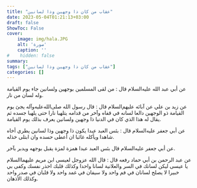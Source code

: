 ```yaml
---
title: "عقاب من كان ذا وجهين وذا لسانين"
date: 2023-05-04T01:21:13+03:00
draft: false
ShowToc: False
cover:
    image: img/hala.JPG
    alt: 'صورة'
    caption: ''
#    hidden: false
summary: 
tags: ["عقاب من كان ذا وجهين وذا لسانين"]
categories: []
---
```

عن أبي
عبد الله عليه‌السلام قال : من لقى المسلمين بوجهين ولسانين جاء يوم القيامة وله
لسان من نار.

عن زيد بن علي عن
آبائه عليهم‌السلام قال : قال رسول الله صلى‌الله‌عليه‌وآله يجئ يوم القيامة ذو
الوجهين دالعا لسانه في قفاه وآخر من قدامه يتلهبا نارا حتى يلهبا جسده
ثم يقال له هذا الذي كان في الدنيا ذا وجهين ولسانين يعرف بذلك
يوم القيامة.

عن أبي جعفر عليه‌السلام
قال : بئس العبد عبدا يكون ذا وجهين وذا لسانين يطري أخاه شاهدا
ويأكله غائبا ان أعطى حسده وان ابتلى خذله.

عن أبي جعفر عليه‌السلام قال بئس العبد عبدا همزة لمزة يقبل
بوجهه ويدبر بآخر.

عن عبد الرحمن بن أبي حماد رفعه قال : قال الله عزوجل لعيسى
ابن مريم عليهما‌السلام يا عيسى ليكن لسانك في السر والعلانية لسانا
واحدا وكذلك قلبك احذر نفسك وكفى بي خبيرا لا يصلح لسانان في
فم واحد ولا سيفان في غمد واحد ولا قلبان في صدر واحد وكذلك
الأذهان.


